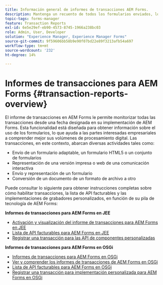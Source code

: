 ```yaml
---
title: Información general de informes de transacciones AEM Forms.
description: Mantenga un recuento de todos los formularios enviados, los documentos enviados, la comunicación interactiva representada, los documentos convertidos en un formato a otro, y más.
topic-tags: forms-manager
feature: Transaction Reports
exl-id: 6e5e29ef-eb90-4573-8745-1966a238bc03
role: Admin, User, Developer
solution: "Experience Manager, Experience Manager Forms"
source-git-commit: 9f59606bb58b9e90f07bd22e89f3213afb54a697
workflow-type: tm+mt
source-wordcount: '232'
ht-degree: 14%

---
```


# Informes de transacciones para AEM Forms {#transaction-reports-overview}

El informe de transacciones en AEM Forms le permite monitorizar todas las transacciones desde una fecha designada en su implementación de AEM Forms. Esta funcionalidad está diseñada para obtener información sobre el uso de los formularios, lo que ayuda a las partes interesadas empresariales a comprender mejor sus volúmenes de procesamiento digital. Las transacciones, en este contexto, abarcan diversas actividades tales como:

* Envío de un formulario adaptable, un formulario HTML5 o un conjunto de formularios
* Representación de una versión impresa o web de una comunicación interactiva
* Envío y representación de un formulario
* Conversión de un documento de un formato de archivo a otro

Puede consultar lo siguiente para obtener instrucciones completas sobre cómo habilitar transacciones, la lista de API facturables y las implementaciones de grabadores personalizados, en función de su pila de tecnología de AEM Forms:

**Informes de transacciones para AEM Forms en JEE**

* [Activación y visualización del informe de transacciones para AEM Forms en JEE](/help/forms/using/transaction-report-overview-jee.md)
* [Lista de API facturables para AEM Forms en JEE](/help/forms/using/transaction-reports-billable-apis-jee.md)
* [Registrar una transacción para las API de componentes personalizadas](/help/forms/using/record-transaction-custom-component-jee.md)

**Informes de transacciones para AEM Forms en OSGi**

* [Informes de transacciones para AEM Forms en OSGi](/help/forms/using/transaction-reports-overview.md)
* [Ver y comprender los informes de transacciones de AEM Forms en OSGi](/help/forms/using/viewing-and-understanding-transaction-reports.md)
* [Lista de API facturables para AEM Forms en OSGi](/help/forms/using/transaction-reports-billable-apis.md)
* [Registrar una transacción para implementación personalizada para AEM Forms en OSGi](/help/forms/using/record-transaction-custom-implementation.md)
